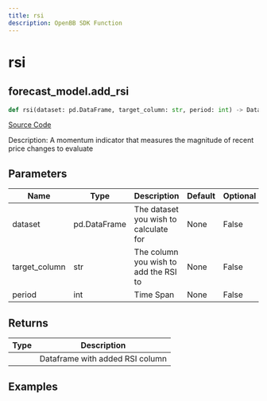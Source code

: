 ```yaml
---
title: rsi
description: OpenBB SDK Function
---
```

# rsi

## forecast_model.add_rsi

```python
def rsi(dataset: pd.DataFrame, target_column: str, period: int) -> DataFrame:
```
[Source Code](https://github.com/OpenBB-finance/OpenBBTerminal/tree/main/openbb_terminal/forecast/forecast_model.py#L224)

Description: A momentum indicator that measures the magnitude of recent price changes to evaluate

## Parameters

| Name | Type | Description | Default | Optional |
| ---- | ---- | ----------- | ------- | -------- |
| dataset | pd.DataFrame | The dataset you wish to calculate for | None | False |
| target_column | str | The column you wish to add the RSI to | None | False |
| period | int | Time Span | None | False |

## Returns

| Type | Description |
| ---- | ----------- |
|  | Dataframe with added RSI column |

## Examples

